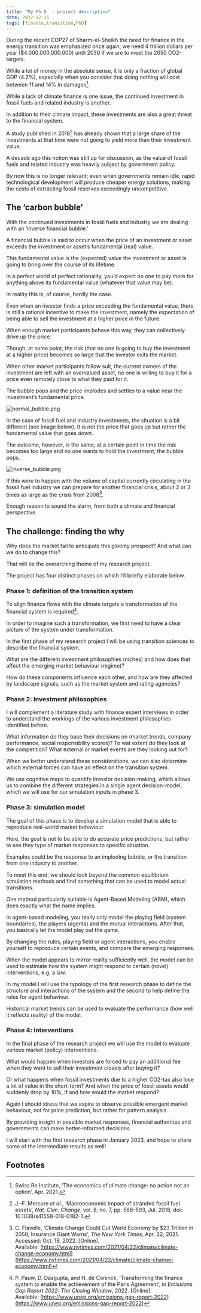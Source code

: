```yaml
---
title: "My Ph.D. - project description"
date: 2022-12-15
tags: [finance,transition,PhD]
---
```


During the recent COP27 of Sharm-el-Sheikh the need for finance in the energy transition was emphasized once again; we need 4 trillion dollars per year ($4.000.000.000.000) until 2030 if we are to meet the 2050 CO2-targets.

While a lot of money in the absolute sense, it is only a fraction of global GDP (4.2%), especially when you consider that doing nothing will cost between 11 and 14% in damages[^1].

While a lack of climate finance is one issue, the continued investment in fossil fuels and related industry is another.

In addition to their climate impact, these investments are also a great threat to the financial system.

A study published in 2018[^2] has already shown that a large share of the investments at that time were not going to yield more than their investment value.

A decade ago this notion was still up for discussion, as the value of fossil fuels and related industry was heavily subject by government policy.

By now this is no longer relevant; even when governments remain idle, rapid technological development will produce cheaper energy solutions, making the costs of extracting fossil reserves exceedingly uncompetitive.

## The ‘carbon bubble’

With the continued investments in fossil fuels and industry we are dealing with an ‘inverse financial bubble.’

A financial bubble is said to occur when the price of an investment or asset exceeds the investment or asset’s fundamental (real) value.

This fundamental value is the (expected) value the investment or asset is going to bring over the course of its lifetime.

In a perfect world of perfect rationality, you’d expect no one to pay more for anything above its fundamental value (whatever that value may be).

In reality this is, of course, hardly the case.

Even when an investor finds a price exceeding the fundamental value, there is still a rational incentive to make the investment, namely the expectation of being able to sell the investment at a higher price in the future.

When enough market participants behave this way, they can collectively drive up the price.

Though, at some point, the risk (that no one is going to buy the investment at a higher price) becomes so large that the investor exits the market.

When other market participants follow suit, the current owners of the investment are left with an overvalued asset, no one is willing to buy it for a price even remotely close to what they paid for it.

The bubble pops and the price implodes and settles to a value near the investment’s fundamental price.

![normal_bubble.png](https://raw.githubusercontent.com/willem-klok/willem-klok.github.io/gh-pages/assets/img/normal_bubble.png)

In the case of fossil fuel and industry investments, the situation is a bit different (see image below). It is not the price that goes _up_ but rather the fundamental value that goes _down_.

The outcome, however, is the same; at a certain point in time the risk becomes too large and no one wants to hold the investment; the bubble pops.

![inverse_bubble.png](https://raw.githubusercontent.com/willem-klok/willem-klok.github.io/gh-pages/assets/img/inverse_bubble.png)

If this were to happen with the volume of capital currently circulating in the fossil fuel industry we can prepare for another financial crisis, about 2 or 3 times as large as the crisis from 2008[^3].

Enough reason to sound the alarm, from both a climate and financial perspective.

## The challenge: finding the why

Why does the market fail to anticipate this gloomy prospect? And what can we do to change this?

That will be the overarching theme of my research project.

The project has four distinct phases on which I’ll briefly elaborate below.

### Phase 1: definition of the transition system

To align finance flows with the climate targets a transformation of the financial system is required[^4].

In order to imagine such a transformation, we first need to have a clear picture of the system under transformation.

In the first phase of my research project I will be using transition sciences to describe the financial system.

What are the different investment philosophies (niches) and how does that affect the emerging market behaviour (regime)?

How do these components influence each other, and how are they affected by landscape signals, such as the market system and rating agencies?

### Phase 2: Investment philosophies

I will complement a literature study with finance expert interviews in order to understand the workings of the various investment philosophies identified before.

What information do they base their decisions on (market trends, company performance, social responsibility scores)? To wat extent do they look at the competition? What external or market events are they looking out for?

When we better understand these considerations, we can also determine which external forces can have an effect on the transition system.

We use cognitive maps to quantify investor decision-making, which allows us to combine the different strategies in a single agent decision-model, which we will use for our simulation inputs in phase 3.

### Phase 3: simulation model

The goal of this phase is to develop a simulation model that is able to reproduce real-world market behaviour.

Here, the goal is not to be able to do accurate price predictions, but rather to see they type of market responses to specific situation.

Examples could be the response to an imploding bubble, or the transition from one industry to another.

To meet this end, we should look beyond the common equilibrium simulation methods and find something that can be used to model actual transitions.

One method particularly suitable is Agent-Based Modeling (ABM), which does exactly what the name implies.

In agent-based modeling, you really only model the playing field (system boundaries), the players (agents) and the mutual interactions. After that, you basically let the model play out the game.

By changing the rules, playing field or agent interactions, you enable yourself to reproduce certain events, and compare the emerging responses.

When the model appears to mirror reality sufficiently well, the model can be used to estimate how the system might respond to certain (novel) interventions, e.g. a law.

In my model I will use the typology of the first research phase to define the structure and interactions of the system and the second to help define the rules for agent behaviour.

Historical market trends can be used to evaluate the performance (how well it reflects reality) of the model.

### Phase 4: interventions

In the final phase of the research project we will use the model to evaluate various market (policy) interventions.

What would happen when investors are forced to pay an additional fee when they want to sell their investment closely after buying it?

Or what happens when fossil investments due to a higher CO2-tax also lose a lot of value in the short-term? And when the price of fossil assets would suddenly drop by 10%, if and how would the market respond?

Again I should stress that we aspire to observe possible emergent market behaviour, not for price prediction, but rather for pattern analysis.

By providing insight in possible market responses, financial authorities and governments can make better-informed decisions.

I will start with the first research phase in January 2023, and hope to share some of the intermediate results as well!


## Footnotes
[^1]: Swiss Re Institute, ‘The economics of climate change: no action not an option’, Apr. 2021.
[^2]: J.-F. Mercure _et al._, ‘Macroeconomic impact of stranded fossil fuel assets’, _Nat. Clim. Change_, vol. 8, no. 7, pp. 588–593, Jul. 2018, doi: 10.1038/s41558-018-0182-1.
[^3]: C. Flavelle, ‘Climate Change Could Cut World Economy by $23 Trillion in 2050, Insurance Giant Warns’, _The New York Times_, Apr. 22, 2021. Accessed: Oct. 18, 2022. \[Online\]. Available: [https://www.nytimes.com/2021/04/22/climate/climate-change-economy.html](https://www.nytimes.com/2021/04/22/climate/climate-change-economy.html)
[^4]: P. Pauw, D. Dasgupta, and H. de Coninck, ‘Transforming the finance system to enable the achievement of the Paris Agreement’, in _Emissions Gap Report 2022: The Closing Window_, 2022. \[Online\]. Available: [https://www.unep.org/emissions-gap-report-2022](https://www.unep.org/emissions-gap-report-2022)
